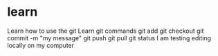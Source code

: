 # learn
Learn how to use the git
Learn git commands
git add
git checkout
git commit -m "my message"
git push
git pull
git status
I am testing editing locally on my computer
